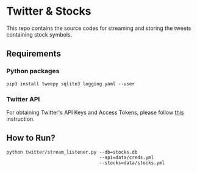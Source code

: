 # Twitter & Stocks
This repo contains the source codes for streaming and storing the tweets containing stock symbols.

## Requirements
### Python packages
```
pip3 install tweepy sqlite3 logging yaml --user
```
### Twitter API
For obtaining Twitter's API Keys and Access Tokens, please follow [this](https://developer.twitter.com/en/docs/twitter-api/tweets/filtered-stream/quick-start) instruction.

## How to Run?

```
python twitter/stream_listener.py --db=stocks.db
                                  --api=data/creds.yml
                                  --stocks=data/stocks.yml
```
